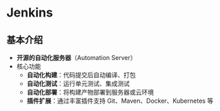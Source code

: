 # Jenkins

## 基本介绍

-  **开源的自动化服务器**（Automation Server）
- 核心功能
  - **自动化构建**：代码提交后自动编译、打包
  - **自动化测试**：运行单元测试、集成测试
  - **自动化部署**：将构建产物部署到服务器或云环境
  - **插件扩展**：通过丰富插件支持 Git、Maven、Docker、Kubernetes 等


